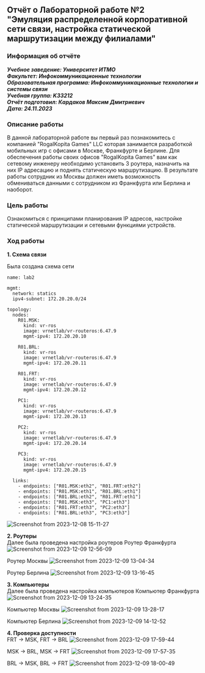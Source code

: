 ## Отчёт о Лабораторной работе №2 <br>"Эмуляция распределенной корпоративной сети связи, настройка статической маршрутизации между филиалами"

### Информация об отчёте

***Учебное заведение: Университет ИТМО***  
***Факультет: Инфокоммуникационные технологии***  
***Образовательная программа: Инфокоммуникационные технологии и системы связи***  
***Учебная группа: K33212***  
***Отчёт подготовил: Кардаков Максим Дмитриевич***  
***Дата: 24.11.2023***  

### Описание работы

В данной лабораторной работе вы первый раз познакомитесь с компанией "RogaIKopita Games" LLC которая занимается разработкой мобильных игр с офисами в Москве, Франкфурте и Берлине. Для обеспечения работы своих офисов "RogaIKopita Games" вам как сетевому инженеру необходимо установить 3 роутера, назначить на них IP адресацию и поднять статическую маршрутизацию. В результате работы сотрудник из Москвы должен иметь возможность обмениваться данными с сотрудником из Франкфурта или Берлина и наоборот.

### Цель работы

Ознакомиться с принципами планирования IP адресов, настройке статической маршрутизации и сетевыми функциями устройств.

### Ход работы

**1. Схема связи** 

Была создана схема сети
```
name: lab2

mgmt:
  network: statics
  ipv4-subnet: 172.20.20.0/24

topology:
  nodes:
    R01.MSK:
      kind: vr-ros
      image: vrnetlab/vr-routeros:6.47.9
      mgmt-ipv4: 172.20.20.10

    R01.BRL:
      kind: vr-ros
      image: vrnetlab/vr-routeros:6.47.9
      mgmt-ipv4: 172.20.20.11

    R01.FRT:
      kind: vr-ros
      image: vrnetlab/vr-routeros:6.47.9
      mgmt-ipv4: 172.20.20.12

    PC1:
      kind: vr-ros
      image: vrnetlab/vr-routeros:6.47.9
      mgmt-ipv4: 172.20.20.13

    PC2:
      kind: vr-ros
      image: vrnetlab/vr-routeros:6.47.9
      mgmt-ipv4: 172.20.20.14

    PC3:
      kind: vr-ros
      image: vrnetlab/vr-routeros:6.47.9
      mgmt-ipv4: 172.20.20.15

  links:
    - endpoints: ["R01.MSK:eth2", "R01.FRT:eth2"]
    - endpoints: ["R01.MSK:eth1", "R01.BRL:eth1"]
    - endpoints: ["R01.BRL:eth2", "R01.FRT:eth1"]
    - endpoints: ["R01.MSK:eth3", "PC1:eth3"]
    - endpoints: ["R01.FRT:eth3", "PC2:eth3"]
    - endpoints: ["R01.BRL:eth3", "PC3:eth3"]
```
![Screenshot from 2023-12-08 15-11-27](https://github.com/shuNya19/2023_2024-introduction_in_routing-k33212-kardakov-m-d/assets/66511121/ea9880a3-39b0-4b05-af3f-1151bb9b9d0f)


**2. Роутеры** </br>
Далее была проведена настройка роутеров
Роутер Франкфурта
![Screenshot from 2023-12-09 12-56-09](https://github.com/shuNya19/2023_2024-introduction_in_routing-k33212-kardakov-m-d/assets/66511121/91cfec59-06c3-492e-9ffb-934594b39591)

Роутер Москвы
![Screenshot from 2023-12-09 13-04-34](https://github.com/shuNya19/2023_2024-introduction_in_routing-k33212-kardakov-m-d/assets/66511121/b881a472-c8b1-49cf-b9e7-056513d2d400)

Роутер Берлина
![Screenshot from 2023-12-09 13-16-45](https://github.com/shuNya19/2023_2024-introduction_in_routing-k33212-kardakov-m-d/assets/66511121/1d139600-781f-455b-9751-46fa36acd753)

**3. Компьютеры** </br>
Далее была проведена настройка компьютеров
Компьютер Франкфурта
![Screenshot from 2023-12-09 13-24-35](https://github.com/shuNya19/2023_2024-introduction_in_routing-k33212-kardakov-m-d/assets/66511121/ec4cc7e3-d053-4491-9c37-dfb5a124a14f)

Компьютер Москвы
![Screenshot from 2023-12-09 13-28-17](https://github.com/shuNya19/2023_2024-introduction_in_routing-k33212-kardakov-m-d/assets/66511121/76ba0a68-1b72-48b5-9d5d-79d8afcfd27d)

Компьютер Берлина
![Screenshot from 2023-12-09 14-12-52](https://github.com/shuNya19/2023_2024-introduction_in_routing-k33212-kardakov-m-d/assets/66511121/2e201dc7-b7c0-419b-b5b9-a8962f953b22)

**4. Проверка доступности** </br>
FRT -> MSK, FRT -> BRL
![Screenshot from 2023-12-09 17-59-44](https://github.com/shuNya19/2023_2024-introduction_in_routing-k33212-kardakov-m-d/assets/66511121/bf9ba6c3-ec34-4c24-9438-e0267286f5e1)

MSK -> BRL, MSK -> FRT
![Screenshot from 2023-12-09 17-57-35](https://github.com/shuNya19/2023_2024-introduction_in_routing-k33212-kardakov-m-d/assets/66511121/1047a8cf-20ce-453a-9228-41f1e814f50e)

BRL -> MSK, BRL -> FRT
![Screenshot from 2023-12-09 18-00-49](https://github.com/shuNya19/2023_2024-introduction_in_routing-k33212-kardakov-m-d/assets/66511121/e9c13db3-cd54-4b1f-90b4-54dff1936d7a)

